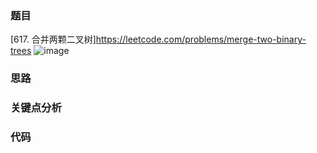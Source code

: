 ### 题目
[617. 合并两颗二叉树]https://leetcode.com/problems/merge-two-binary-trees
![image](https://github.com/zhangbotong/LeetCode/assets/7106986/9f160c52-273c-452b-995f-4c27a30c0014)

### 思路
### 关键点分析
### 代码
```java
```
